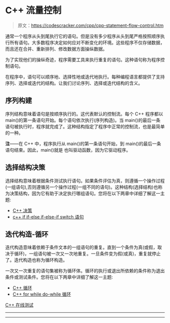 # C++ 流量控制

> 原文：<https://codescracker.com/cpp/cpp-statement-flow-control.htm>

通常一个程序从头到尾执行它的语句。但是没有多少程序从头到尾严格按照顺序执行所有语句。大多数程序决定如何应对不断变化的环境。这些程序不仅存储数据，而且还在合并、重新排列、修改数据方面操纵数据。

为了实现他们的操纵奇迹，程序需要工具来执行重复的语句。这种语句称为程序控制语句。

在程序中，语句可以顺序地、选择性地或迭代地执行。每种编程语言都提供了支持序列、选择或迭代的结构。让我们讨论序列、选择或迭代结构的含义。

## 序列构建

序列结构意味着语句是按顺序执行的。这代表默认的控制流。每个 C++ 程序都以 main()的第一条语句开始。每个语句依次执行(序列构造)。当 main()的最后一条语句被执行时，程序就完成了。这种结构指定了程序中正常的控制流，也是最简单的一种。

**注**——在 C++ 中，程序执行从 main()的第一条语句开始，到 main()的最后一条语句结束。因此，main()就是 也叫驱动函数，因为它驱动程序。

## 选择结构决策

选择结构意味着根据条件测试执行语句。如果条件评估为真，则遵循一个操作过程(一组语句),否则遵循另一个操作过程(一组不同的语句)。这种结构(选择结构)也称为决策结构，因为它有助于决定执行哪组语句。您将在以下两章中详细了解这一主题:

*   [C++ 决策](/cpp/cpp-decision-making.htm)
*   [c++ if if-else if-else-if switch 语句](/cpp/cpp-selection-statements.htm)

## 迭代构造-循环

迭代构造意味着依赖于条件文本的一组语句的重复。直到一个条件为真(或假，取决于循环)，一组语句被一次又一次地重复。一旦条件变为假(或真)，重复就停止了。迭代构造也称为循环构造。

一次又一次重复的语句集被称为循环体。循环的执行或退出所依赖的条件称为退出条件或测试条件。您将在以下两章中详细了解这一主题:

*   [C++ 循环](/cpp/cpp-loop-types.htm)
*   [C++ for while do-while 循环](/cpp/cpp-iteration-statements.htm)

[C++ 在线测试](/exam/showtest.php?subid=3)

* * *

* * *